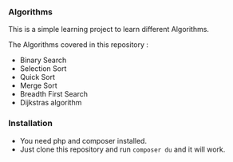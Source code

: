 ### Algorithms

This is a simple learning project to learn different Algorithms.

The Algorithms covered in this repository : 
- Binary Search
- Selection Sort
- Quick Sort
- Merge Sort
- Breadth First Search
- Dijkstras algorithm

### Installation

- You need php and composer installed.
- Just clone this repository and run `composer du` and it will work. 